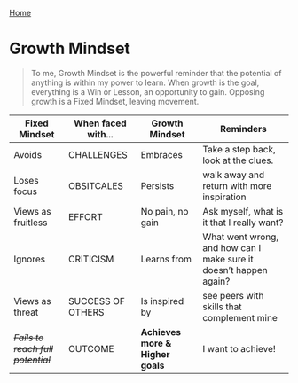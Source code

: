 [Home](README.md) 

# **Growth Mindset**
> To me, Growth Mindset is the powerful reminder that the potential of anything is within my power to learn.  When growth is the goal, everything is a Win or Lesson, an opportunity to gain.  Opposing growth is a Fixed Mindset, leaving movement. 

Fixed Mindset | When faced with... | Growth Mindset | Reminders
------------- | ------------------ | -------------- | ---------
Avoids | CHALLENGES | Embraces | Take a step back, look at the clues.
Loses focus | OBSITCALES | Persists | walk away and return with more inspiration
Views as fruitless | EFFORT | No pain, no gain | Ask myself, what is it that I really want?
Ignores | CRITICISM | Learns from | What went wrong, and how can I make sure it doesn’t happen again?
Views as threat | SUCCESS OF OTHERS | Is inspired by | see peers with skills that complement mine
~~*Fails to reach full potential*~~ | OUTCOME | **Achieves more & Higher goals** | I want to achieve!
